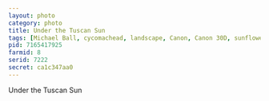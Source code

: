```yaml
---
layout: photo
category: photo
title: Under the Tuscan Sun
tags: [Michael Ball, cycomachead, landscape, Canon, Canon 30D, sunflowers, tuscany, EF 24-70 f2.8L, Italy, tuscan, flowers, yellow, green, leaves, nature, Europe, sun, plants]
pid: 7165417925
farmid: 8
serid: 7222
secret: ca1c347aa0
---
```


Under the Tuscan Sun
